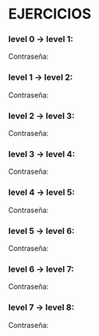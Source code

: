 # EJERCICIOS 
### level 0 → level 1:
Contraseña: 
### level 1 → level 2:
Contraseña: 
### level 2 → level 3:
Contraseña: 
### level 3 → level 4:
Contraseña: 
### level 4 → level 5:
Contraseña: 
### level 5 → level 6:
Contraseña: 
### level 6 → level 7:
Contraseña: 
### level 7 → level 8:
Contraseña: 
